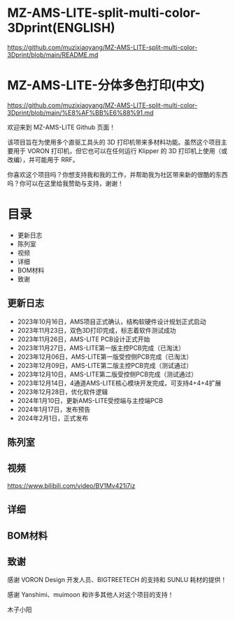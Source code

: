 # MZ-AMS-LITE-split-multi-color-3Dprint(ENGLISH)
https://github.com/muzixiaoyang/MZ-AMS-LITE-split-multi-color-3Dprint/blob/main/README.md
# MZ-AMS-LITE-分体多色打印(中文)
https://github.com/muzixiaoyang/MZ-AMS-LITE-split-multi-color-3Dprint/blob/main/%E8%AF%BB%E6%88%91.md

欢迎来到 MZ-AMS-LITE Github 页面！

该项目旨在为使用多个直驱工具头的 3D 打印机带来多材料功能。虽然这个项目主要用于 VORON 打印机，但它也可以在任何运行 Klipper 的 3D 打印机上使用（或改编），并可能用于 RRF。

你喜欢这个项目吗？你想支持我和我的工作，并帮助我为社区带来新的很酷的东西吗？你可以在这里给我赞助与支持，谢谢！
# 目录
* 更新日志
* 陈列室
* 视频
* 详细
* BOM材料
* 致谢
## 更新日志
* 2023年10月16日，AMS项目正式确认，结构软硬件设计规划正式启动
* 2023年11月23日，双色3D打印完成，标志着软件测试成功
* 2023年11月26日，AMS-LITE PCB设计正式开始
* 2023年11月27日，AMS-LITE第一版主控PCB完成（已淘汰）
* 2023年12月06日，AMS-LITE第一版受控侧PCB完成（已淘汰）
* 2023年12月09日，AMS-LITE第二版主控PCB完成（测试通过）
* 2023年12月10日，AMS-LITE第二版受控侧PCB完成（测试通过）
* 2023年12月14日，4通道AMS-LITE核心模块开发完成，可支持4+4+4扩展
* 2023年12月28日，优化软件逻辑
* 2024年1月10日，更新AMS-LITE受控端与主控端PCB
* 2024年1月17日，发布预告
* 2024年2月1日，正式发布
## 陈列室
## 视频
https://www.bilibili.com/video/BV1Mv421i7iz
## 详细
## BOM材料
## 致谢
感谢 VORON Design 开发人员、BIGTREETECH 的支持和 SUNLU 耗材的提供！

感谢 Yanshimi、muimoon 和许多其他人对这个项目的支持！

木子小阳
